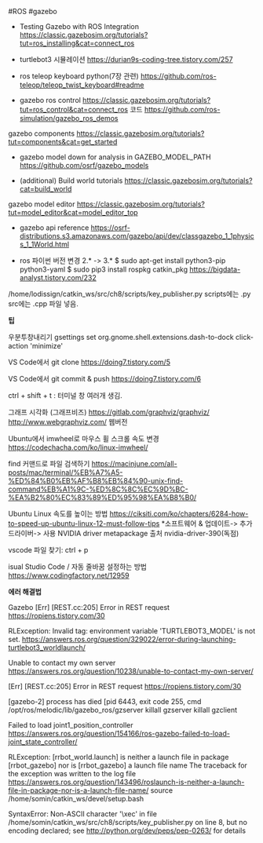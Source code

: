 
#ROS
#gazebo 
- Testing Gazebo with ROS Integration
https://classic.gazebosim.org/tutorials?tut=ros_installing&cat=connect_ros

- turtlebot3 시뮬레이션
https://durian9s-coding-tree.tistory.com/257

- ros teleop keyboard python(7장 관련)
https://github.com/ros-teleop/teleop_twist_keyboard#readme

- gazebo ros control
https://classic.gazebosim.org/tutorials?tut=ros_control&cat=connect_ros
코드
https://github.com/ros-simulation/gazebo_ros_demos

gazebo components
https://classic.gazebosim.org/tutorials?tut=components&cat=get_started

- gazebo model down for analysis in GAZEBO_MODEL_PATH
https://github.com/osrf/gazebo_models

- (additional) Build world tutorials
https://classic.gazebosim.org/tutorials?cat=build_world

gazebo model editor
https://classic.gazebosim.org/tutorials?tut=model_editor&cat=model_editor_top

- gazebo api reference
https://osrf-distributions.s3.amazonaws.com/gazebo/api/dev/classgazebo_1_1physics_1_1World.html

- ros 파이썬 버전 변경 2.* -> 3.*
$ sudo apt-get install python3-pip python3-yaml
$ sudo pip3 install rospkg catkin_pkg
https://bigdata-analyst.tistory.com/232

/home/lodissign/catkin_ws/src/ch8/scripts/key_publisher.py
scripts에는 .py
src에는 .cpp 파일 넣음.



**************팁**************

우분투창내리기
gsettings set org.gnome.shell.extensions.dash-to-dock click-action 'minimize'

VS Code에서 git clone
https://doing7.tistory.com/5

VS Code에서 git commit & push
https://doing7.tistory.com/6

ctrl + shift + t : 터미널 창 여러개 생김.

그래프 시각화 (그래프비즈)
https://gitlab.com/graphviz/graphviz/
http://www.webgraphviz.com/
	웹버전
  
Ubuntu에서 imwheel로 마우스 휠 스크롤 속도 변경
https://codechacha.com/ko/linux-imwheel/

find 커맨드로 파일 검색하기
https://macinjune.com/all-posts/mac/terminal/%EB%A7%A5-%ED%84%B0%EB%AF%B8%EB%84%90-unix-find-command%EB%A1%9C-%ED%8C%8C%EC%9D%BC-%EA%B2%80%EC%83%89%ED%95%98%EA%B8%B0/

Ubuntu Linux 속도를 높이는 방법
https://ciksiti.com/ko/chapters/6284-how-to-speed-up-ubuntu-linux-12-must-follow-tips
*소프트웨어 & 업데이트-> 추가 드라이버-> 사용 NVIDIA driver metapackage 출처 nvidia-driver-390(독점)

vscode 파일 찾기: ctrl + p

isual Studio Code / 자동 줄바꿈 설정하는 방법
https://www.codingfactory.net/12959



**************에러 해결법**************

Gazebo [Err] [REST.cc:205] Error in REST request
https://ropiens.tistory.com/30

RLException: Invalid <arg> tag: environment variable 'TURTLEBOT3_MODEL' is not set.
https://answers.ros.org/question/329022/error-during-launching-turtlebot3_worldlaunch/

Unable to contact my own server
https://answers.ros.org/question/10238/unable-to-contact-my-own-server/

[Err] [REST.cc:205] Error in REST request
https://ropiens.tistory.com/30

[gazebo-2] process has died [pid 6443, exit code 255, cmd /opt/ros/melodic/lib/gazebo_ros/gzserver
killall gzserver 
killall gzclient

Failed to load joint1_position_controller
https://answers.ros.org/question/154166/ros-gazebo-failed-to-load-joint_state_controller/

RLException: [rrbot_world.launch] is neither a launch file in package [rrbot_gazebo] nor is [rrbot_gazebo] a launch file name
The traceback for the exception was written to the log file
https://answers.ros.org/question/143496/roslaunch-is-neither-a-launch-file-in-package-nor-is-a-launch-file-name/
source /home/somin/catkin_ws/devel/setup.bash

SyntaxError: Non-ASCII character '\xec' in file /home/somin/catkin_ws/src/ch8/scripts/key_publisher.py on line 8, but no encoding declared; see http://python.org/dev/peps/pep-0263/ for details

